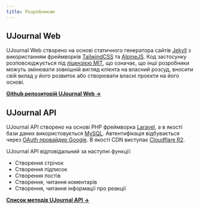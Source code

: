 ```yaml
---
title: Розробникам
---
```


## UJournal Web

UJournal Web створено на основі статичного генератора сайтів [Jekyll](https://jekyllrb.com/) з використанням фреймворків [TailwindCSS](https://tailwindcss.com/) та [AlpineJS](https://alpinejs.dev/). Код застосунку розповсюджується під [ліцензією MIT](https://uk.wikipedia.org/wiki/%D0%9B%D1%96%D1%86%D0%B5%D0%BD%D0%B7%D1%96%D1%8F_MIT), що означає, що інші розробники можуть змінювати зовнішній вигляд клієнта на власний розсуд, вносити свій вклад у його розвиток або створювати власні проєкти на його основі.

[**Github репозиторій UJournal Web →**](https://github.com/ujournal/web)

## UJournal API

UJournal API створено на основі PHP фреймворка [Laravel](https://laravel.com/), а в якості бази даних використовується [MySQL](https://www.mysql.com/). Автентифікація відбувається через [OAuth провайдер Google](https://developers.google.com/identity/protocols/oauth2). В якості CDN виступає [Cloudflare R2](https://developers.cloudflare.com/r2/).

UJournal API відповідальний за наступні функції:

- Створення стрічок
- Створення підписок
- Створення постів
- Створення, читання коментарів
- Створення, читання інформації про реакції

[**Список методів UJournal API →**](/docs/api-methods)
